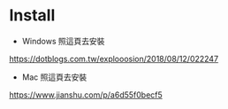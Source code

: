 # Install


* Windows
照這頁去安裝

https://dotblogs.com.tw/explooosion/2018/08/12/022247

* Mac
照這頁去安裝

https://www.jianshu.com/p/a6d55f0becf5
